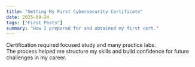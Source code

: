 ```yaml
---
title: "Getting My First Cybersecurity Certificate"
date: 2025-09-24
tags: ["First Posts"]
summary: "How I prepared for and obtained my first cert."
---
```


Certification required focused study and many practice labs.  
The process helped me structure my skills and build confidence for future challenges in my career.
